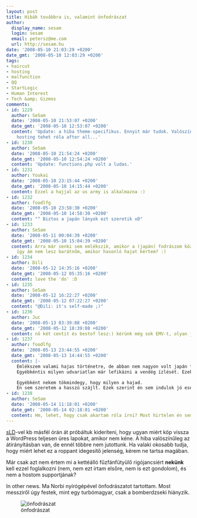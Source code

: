 ```yaml
---
layout: post
title: Hibák továbbra is, valamint önfodrászat
author:
  display_name: sesam
  login: sesam
  email: petersz@me.com
  url: http://sesam.hu
date: '2008-05-10 21:03:29 +0200'
date_gmt: '2008-05-10 12:03:29 +0200'
tags:
- haircut
- hosting
- malfunction
- QQ
- StartLogic
- Human Interest
- Tech &amp; Gizmos
comments:
- id: 1229
  author: SeSam
  date: '2008-05-10 21:53:07 +0200'
  date_gmt: '2008-05-10 12:53:07 +0200'
  content: 'Update: a hiba theme-specifikus. Ennyit már tudok. Valószínűleg nem a
    hosting tehet róla after all...'
- id: 1230
  author: SeSam
  date: '2008-05-10 21:54:24 +0200'
  date_gmt: '2008-05-10 12:54:24 +0200'
  content: 'Update: functions.php volt a ludas.'
- id: 1231
  author: Youkai
  date: '2008-05-10 23:15:44 +0200'
  date_gmt: '2008-05-10 14:15:44 +0200'
  content: Ezzel a hajjal az us army is alkalmazna :)
- id: 1232
  author: foodlfg
  date: '2008-05-10 23:58:30 +0200'
  date_gmt: '2008-05-10 14:58:30 +0200'
  content: "^ Biztos a japán lányok ezt szeretik xD"
- id: 1233
  author: SeSam
  date: '2008-05-11 00:04:39 +0200'
  date_gmt: '2008-05-10 15:04:39 +0200'
  content: Arra már senki sem emlékszik, amikor a (japán) fodrászom közölte, hogy
    így ám nem lesz barátnőm, amikor hasonló hajat kértem? :)
- id: 1234
  author: Dili
  date: '2008-05-12 14:35:16 +0200'
  date_gmt: '2008-05-12 05:35:16 +0200'
  content: love the 'do' :D
- id: 1235
  author: SeSam
  date: '2008-05-12 16:22:27 +0200'
  date_gmt: '2008-05-12 07:22:27 +0200'
  content: "@Dili: it's self-made ;)"
- id: 1236
  author: Juc
  date: '2008-05-13 03:39:08 +0200'
  date_gmt: '2008-05-12 18:39:08 +0200'
  content: nő két centit és bestof lesz:) kérünk még sok EMV-t, olyan jók!
- id: 1237
  author: foodlfg
  date: '2008-05-13 23:44:55 +0200'
  date_gmt: '2008-05-13 14:44:55 +0200'
  content: |-
    Emlékszem valami hajas történetre, de abban nem nagyon volt japán fodrász.
    Egyébkéntis milyen udvariatlan már lefikázni a vendég ízlését. Ezek a japán fodrászok egyre elfajzottabbak..

    Egyébként nekem tökmindegy, hogy milyen a hajad.
    Én sem szeretem a hasszú szájlt. Ezek szerint én sem indulok jó esélyekkel a japán csajozási versenyben ?  :D
- id: 1238
  author: SeSam
  date: '2008-05-14 11:18:01 +0200'
  date_gmt: '2008-05-14 02:18:01 +0200'
  content: Hm, lehet, hogy csak akartam róla írni? Most hirtelen én sem találom...
---
```


[sLD](http://sld.interhost.hu/sld)-vel kb másfél órán át próbáltuk kideríteni, hogy ugyan miért köp vissza a WordPress teljesen üres lapokat, amikor nem kéne. A hiba valószínűleg az átirányításban van, de ennél többre nem jutottunk. Ha valaki okosabb tudja, hogy miért lehet ez a roppant idegesítő jelenség, kérem ne tartsa magában.

Már csak azt nem értem mi a kettéálló fűzfánfütyülő rigójancsiért **nekünk** kell ezzel foglalkozni (nem, nem ezt írtam elsőre, nem is ezt gondolom), és nem a hostom supportjának?

In other news. Ma Norbi nyírógépével önfodrászatot tartottam. Most messziről úgy festek, mint egy turbómagyar, csak a bomberdzseki hiányzik.

<figure>
  <img src="http://sesam.hu/wp-content/uploads/2008/05/photo-11-300x225.jpg" alt="önfodrászat">
  <figcaption>önfodrászat</figcaption>
</figure>
